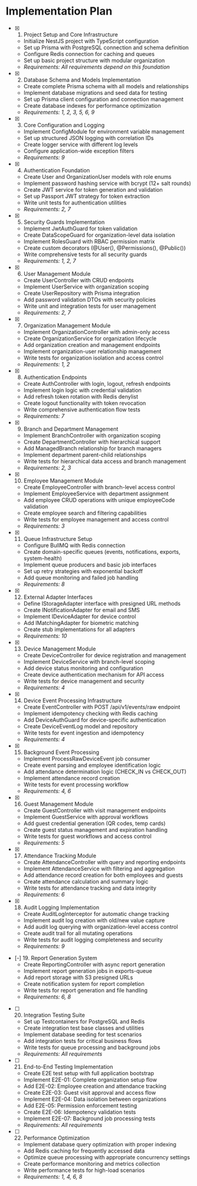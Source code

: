 # Implementation Plan

- [x] 1. Project Setup and Core Infrastructure
  - Initialize NestJS project with TypeScript configuration
  - Set up Prisma with PostgreSQL connection and schema definition
  - Configure Redis connection for caching and queues
  - Set up basic project structure with modular organization
  - _Requirements: All requirements depend on this foundation_

- [x] 2. Database Schema and Models Implementation
  - Create complete Prisma schema with all models and relationships
  - Implement database migrations and seed data for testing
  - Set up Prisma client configuration and connection management
  - Create database indexes for performance optimization
  - _Requirements: 1, 2, 3, 5, 6, 9_

- [x] 3. Core Configuration and Logging
  - Implement ConfigModule for environment variable management
  - Set up structured JSON logging with correlation IDs
  - Create logger service with different log levels
  - Configure application-wide exception filters
  - _Requirements: 9_

- [x] 4. Authentication Foundation
  - Create User and OrganizationUser models with role enums
  - Implement password hashing service with bcrypt (12+ salt rounds)
  - Create JWT service for token generation and validation
  - Set up Passport JWT strategy for token extraction
  - Write unit tests for authentication utilities
  - _Requirements: 2, 7_

- [x] 5. Security Guards Implementation
  - Implement JwtAuthGuard for token validation
  - Create DataScopeGuard for organization-level data isolation
  - Implement RolesGuard with RBAC permission matrix
  - Create custom decorators (@User(), @Permissions(), @Public())
  - Write comprehensive tests for all security guards
  - _Requirements: 1, 2, 7_

- [x] 6. User Management Module
  - Create UserController with CRUD endpoints
  - Implement UserService with organization scoping
  - Create UserRepository with Prisma integration
  - Add password validation DTOs with security policies
  - Write unit and integration tests for user management
  - _Requirements: 2, 7_

- [x] 7. Organization Management Module
  - Implement OrganizationController with admin-only access
  - Create OrganizationService for organization lifecycle
  - Add organization creation and management endpoints
  - Implement organization-user relationship management
  - Write tests for organization isolation and access control
  - _Requirements: 1, 2_

- [x] 8. Authentication Endpoints
  - Create AuthController with login, logout, refresh endpoints
  - Implement login logic with credential validation
  - Add refresh token rotation with Redis denylist
  - Create logout functionality with token revocation
  - Write comprehensive authentication flow tests
  - _Requirements: 7_

- [x] 9. Branch and Department Management
  - Implement BranchController with organization scoping
  - Create DepartmentController with hierarchical support
  - Add ManagedBranch relationship for branch managers
  - Implement department parent-child relationships
  - Write tests for hierarchical data access and branch management
  - _Requirements: 2, 3_

- [x] 10. Employee Management Module
  - Create EmployeeController with branch-level access control
  - Implement EmployeeService with department assignment
  - Add employee CRUD operations with unique employeeCode validation
  - Create employee search and filtering capabilities
  - Write tests for employee management and access control
  - _Requirements: 3_

- [x] 11. Queue Infrastructure Setup
  - Configure BullMQ with Redis connection
  - Create domain-specific queues (events, notifications, exports, system-health)
  - Implement queue producers and basic job interfaces
  - Set up retry strategies with exponential backoff
  - Add queue monitoring and failed job handling
  - _Requirements: 8_

- [x] 12. External Adapter Interfaces
  - Define IStorageAdapter interface with presigned URL methods
  - Create INotificationAdapter for email and SMS
  - Implement IDeviceAdapter for device control
  - Add IMatchingAdapter for biometric matching
  - Create stub implementations for all adapters
  - _Requirements: 10_

- [x] 13. Device Management Module
  - Create DeviceController for device registration and management
  - Implement DeviceService with branch-level scoping
  - Add device status monitoring and configuration
  - Create device authentication mechanism for API access
  - Write tests for device management and security
  - _Requirements: 4_

- [x] 14. Device Event Processing Infrastructure
  - Create EventController with POST /api/v1/events/raw endpoint
  - Implement idempotency checking with Redis caching
  - Add DeviceAuthGuard for device-specific authentication
  - Create DeviceEventLog model and repository
  - Write tests for event ingestion and idempotency
  - _Requirements: 4_

- [x] 15. Background Event Processing
  - Implement ProcessRawDeviceEvent job consumer
  - Create event parsing and employee identification logic
  - Add attendance determination logic (CHECK_IN vs CHECK_OUT)
  - Implement attendance record creation
  - Write tests for event processing workflow
  - _Requirements: 4, 6_

- [x] 16. Guest Management Module
  - Create GuestController with visit management endpoints
  - Implement GuestService with approval workflows
  - Add guest credential generation (QR codes, temp cards)
  - Create guest status management and expiration handling
  - Write tests for guest workflows and access control
  - _Requirements: 5_

- [x] 17. Attendance Tracking Module
  - Create AttendanceController with query and reporting endpoints
  - Implement AttendanceService with filtering and aggregation
  - Add attendance record creation for both employees and guests
  - Create attendance calculation and summary logic
  - Write tests for attendance tracking and data integrity
  - _Requirements: 6_

- [x] 18. Audit Logging Implementation
  - Create AuditLogInterceptor for automatic change tracking
  - Implement audit log creation with old/new value capture
  - Add audit log querying with organization-level access control
  - Create audit trail for all mutating operations
  - Write tests for audit logging completeness and security
  - _Requirements: 9_

- [-] 19. Report Generation System
  - Create ReportingController with async report generation
  - Implement report generation jobs in exports-queue
  - Add report storage with S3 presigned URLs
  - Create notification system for report completion
  - Write tests for report generation and file handling
  - _Requirements: 6, 8_

- [ ] 20. Integration Testing Suite
  - Set up Testcontainers for PostgreSQL and Redis
  - Create integration test base classes and utilities
  - Implement database seeding for test scenarios
  - Add integration tests for critical business flows
  - Write tests for queue processing and background jobs
  - _Requirements: All requirements_

- [ ] 21. End-to-End Testing Implementation
  - Create E2E test setup with full application bootstrap
  - Implement E2E-01: Complete organization setup flow
  - Add E2E-02: Employee creation and attendance tracking
  - Create E2E-03: Guest visit approval and access flow
  - Implement E2E-04: Data isolation between organizations
  - Add E2E-05: Permission enforcement testing
  - Create E2E-06: Idempotency validation tests
  - Implement E2E-07: Background job processing tests
  - _Requirements: All requirements_

- [ ] 22. Performance Optimization
  - Implement database query optimization with proper indexing
  - Add Redis caching for frequently accessed data
  - Optimize queue processing with appropriate concurrency settings
  - Create performance monitoring and metrics collection
  - Write performance tests for high-load scenarios
  - _Requirements: 1, 4, 6, 8_